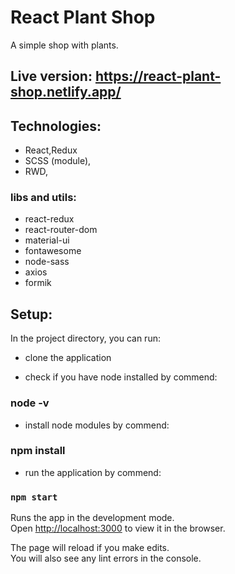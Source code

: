 # React Plant Shop

A simple shop with plants.

## Live version: https://react-plant-shop.netlify.app/

## Technologies:

- React,Redux
- SCSS (module),
- RWD,

### libs and utils:

- react-redux
- react-router-dom
- material-ui
- fontawesome
- node-sass
- axios
- formik

## Setup:

In the project directory, you can run:

- clone the application

- check if you have node installed by commend:

### node -v

- install node modules by commend:

### npm install

- run the application by commend:

### `npm start`

Runs the app in the development mode.\
Open [http://localhost:3000](http://localhost:3000) to view it in the browser.

The page will reload if you make edits.\
You will also see any lint errors in the console.
